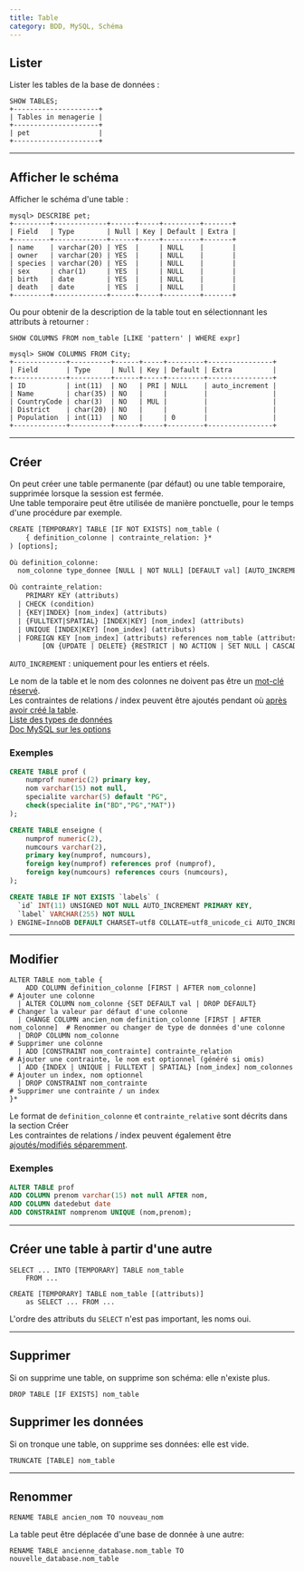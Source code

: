 ```yaml
---
title: Table
category: BDD, MySQL, Schéma
---
```


## Lister

Lister les tables de la base de données :

``` shell
SHOW TABLES;
+---------------------+
| Tables in menagerie |
+---------------------+
| pet                 |
+---------------------+
```

---

## Afficher le schéma

Afficher le schéma d'une table :

``` shell
mysql> DESCRIBE pet;
+---------+-------------+------+-----+---------+-------+
| Field   | Type        | Null | Key | Default | Extra |
+---------+-------------+------+-----+---------+-------+
| name    | varchar(20) | YES  |     | NULL    |       |
| owner   | varchar(20) | YES  |     | NULL    |       |
| species | varchar(20) | YES  |     | NULL    |       |
| sex     | char(1)     | YES  |     | NULL    |       |
| birth   | date        | YES  |     | NULL    |       |
| death   | date        | YES  |     | NULL    |       |
+---------+-------------+------+-----+---------+-------+
```

Ou pour obtenir de la description de la table tout en sélectionnant les attributs à retourner :

    SHOW COLUMNS FROM nom_table [LIKE 'pattern' | WHERE expr]

``` shell
mysql> SHOW COLUMNS FROM City;
+-------------+----------+------+-----+---------+----------------+
| Field       | Type     | Null | Key | Default | Extra          |
+-------------+----------+------+-----+---------+----------------+
| ID          | int(11)  | NO   | PRI | NULL    | auto_increment |
| Name        | char(35) | NO   |     |         |                |
| CountryCode | char(3)  | NO   | MUL |         |                |
| District    | char(20) | NO   |     |         |                |
| Population  | int(11)  | NO   |     | 0       |                |
+-------------+----------+------+-----+---------+----------------+
```

---

## Créer

On peut créer une table permanente (par défaut) ou une table temporaire, supprimée lorsque la session est fermée.  
Une table temporaire peut être utilisée de manière ponctuelle, pour le temps d'une procédure par exemple.

``` txt
CREATE [TEMPORARY] TABLE [IF NOT EXISTS] nom_table (
    { definition_colonne | contrainte_relation: }*
) [options];

Où definition_colonne:
  nom_colonne type_donnee [NULL | NOT NULL] [DEFAULT val] [AUTO_INCREMENT] [UNIQUE | PRIMARY KEY]

Où contrainte_relation:
    PRIMARY KEY (attributs)
  | CHECK (condition)
  | {KEY|INDEX} [nom_index] (attributs)
  | {FULLTEXT|SPATIAL} [INDEX|KEY] [nom_index] (attributs)
  | UNIQUE [INDEX|KEY] [nom_index] (attributs)
  | FOREIGN KEY [nom_index] (attributs) references nom_table (attributs)
        [ON {UPDATE | DELETE} {RESTRICT | NO ACTION | SET NULL | CASCADE}]
```

`AUTO_INCREMENT` : uniquement pour les entiers et réels.

Le nom de la table et le nom des colonnes ne doivent pas être un [mot-clé réservé](https://dev.mysql.com/doc/refman/5.7/en/keywords.html).  
Les contraintes de relations / index peuvent être ajoutés pendant où [après avoir créé la table](mysql-constraint.md).  
[Liste des types de données](mysql-type.md)  
[Doc MySQL sur les options](https://dev.mysql.com/doc/refman/5.7/en/create-table.html#create-table-options)

### Exemples

``` sql
CREATE TABLE prof (
    numprof numeric(2) primary key,
    nom varchar(15) not null,
    specialite varchar(5) default "PG",
    check(specialite in("BD","PG","MAT"))
);
```

``` sql
CREATE TABLE enseigne (
    numprof numeric(2),
    numcours varchar(2),
    primary key(numprof, numcours),
    foreign key(numprof) references prof (numprof),
    foreign key(numcours) references cours (numcours),
);
```

``` sql
CREATE TABLE IF NOT EXISTS `labels` (
  `id` INT(11) UNSIGNED NOT NULL AUTO_INCREMENT PRIMARY KEY,
  `label` VARCHAR(255) NOT NULL
) ENGINE=InnoDB DEFAULT CHARSET=utf8 COLLATE=utf8_unicode_ci AUTO_INCREMENT=1 ;
```

---

## Modifier

    ALTER TABLE nom_table {
        ADD COLUMN definition_colonne [FIRST | AFTER nom_colonne]                # Ajouter une colonne
      | ALTER COLUMN nom_colonne {SET DEFAULT val | DROP DEFAULT}                # Changer la valeur par défaut d'une colonne
      | CHANGE COLUMN ancien_nom definition_colonne [FIRST | AFTER nom_colonne]  # Renommer ou changer de type de données d'une colonne
      | DROP COLUMN nom_colonne                                                  # Supprimer une colonne
      | ADD [CONSTRAINT nom_contrainte] contrainte_relation                      # Ajouter une contrainte, le nom est optionnel (généré si omis)
      | ADD {INDEX | UNIQUE | FULLTEXT | SPATIAL} [nom_index] nom_colonnes       # Ajouter un index, nom optionnel
      | DROP CONSTRAINT nom_contrainte                                           # Supprimer une contrainte / un index
    }*

Le format de `definition_colonne` et `contrainte_relative` sont décrits dans la section Créer  
Les contraintes de relations / index peuvent également être [ajoutés/modifiés séparemment](mysql-constraint.md).

### Exemples

``` sql
ALTER TABLE prof
ADD COLUMN prenom varchar(15) not null AFTER nom,
ADD COLUMN datedebut date
ADD CONSTRAINT nomprenom UNIQUE (nom,prenom);
```

---

## Créer une table à partir d'une autre

    SELECT ... INTO [TEMPORARY] TABLE nom_table
        FROM ...

<!-- -->

    CREATE [TEMPORARY] TABLE nom_table [(attributs)]
        as SELECT ... FROM ...

L'ordre des attributs du `SELECT` n'est pas important, les noms oui.

---

## Supprimer

Si on supprime une table, on supprime son schéma: elle n'existe plus.

    DROP TABLE [IF EXISTS] nom_table

## Supprimer les données

Si on tronque une table, on supprime ses données: elle est vide.

    TRUNCATE [TABLE] nom_table

---

## Renommer

    RENAME TABLE ancien_nom TO nouveau_nom

La table peut être déplacée d'une base de donnée à une autre:

    RENAME TABLE ancienne_database.nom_table TO nouvelle_database.nom_table